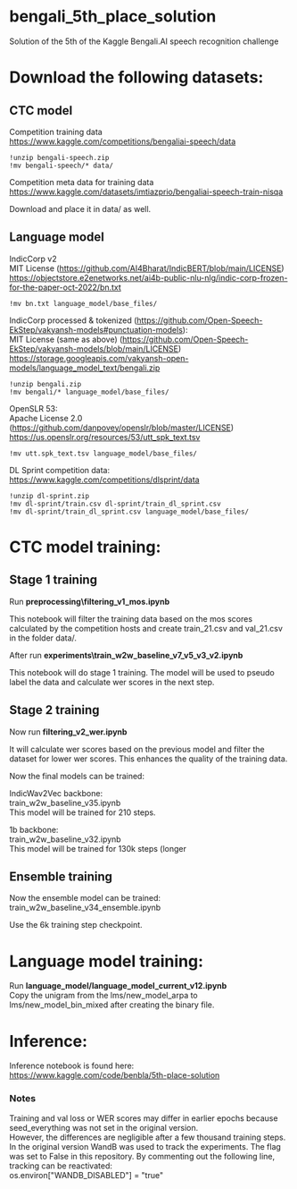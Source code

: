 # bengali_5th_place_solution
Solution of the 5th of the Kaggle Bengali.AI speech recognition challenge

# Download the following datasets:

## CTC model
Competition training data<br>
https://www.kaggle.com/competitions/bengaliai-speech/data

```!unzip bengali-speech.zip```<br>
```!mv bengali-speech/* data/```

Competition meta data for training data<br>
https://www.kaggle.com/datasets/imtiazprio/bengaliai-speech-train-nisqa

Download and place it in data/ as well.

## Language model
IndicCorp v2<br>
MIT License (https://github.com/AI4Bharat/IndicBERT/blob/main/LICENSE)<br>
https://objectstore.e2enetworks.net/ai4b-public-nlu-nlg/indic-corp-frozen-for-the-paper-oct-2022/bn.txt

```!mv bn.txt language_model/base_files/```

IndicCorp processed & tokenized (https://github.com/Open-Speech-EkStep/vakyansh-models#punctuation-models):<br>
MIT License (same as above) (https://github.com/Open-Speech-EkStep/vakyansh-models/blob/main/LICENSE)<br>
https://storage.googleapis.com/vakyansh-open-models/language_model_text/bengali.zip

```!unzip bengali.zip```<br>
```!mv bengali/* language_model/base_files/```

OpenSLR 53:<br>
Apache License 2.0 (https://github.com/danpovey/openslr/blob/master/LICENSE)<br>
https://us.openslr.org/resources/53/utt_spk_text.tsv

```!mv utt.spk_text.tsv language_model/base_files/```

DL Sprint competition data:<br>
https://www.kaggle.com/competitions/dlsprint/data

```!unzip dl-sprint.zip```<br>
```!mv dl-sprint/train.csv dl-sprint/train_dl_sprint.csv```<br>
```!mv dl-sprint/train_dl_sprint.csv language_model/base_files/```

# CTC model training:

## Stage 1 training

Run **preprocessing\filtering_v1_mos.ipynb**

This notebook will filter the training data based on the mos scores calculated by the competition hosts and create train_21.csv and val_21.csv in the folder data/.

After run **experiments\train_w2w_baseline_v7_v5_v3_v2.ipynb**

This notebook will do stage 1 training. The model will be used to pseudo label the data and calculate wer scores in the next step.

## Stage 2 training

Now run **filtering_v2_wer.ipynb**

It will calculate wer scores based on the previous model and filter the dataset for lower wer scores. This enhances the quality of the training data.

Now the final models can be trained:

IndicWav2Vec backbone:<br>
train_w2w_baseline_v35.ipynb<br>
This model will be trained for 210 steps.

1b backbone:<br>
train_w2w_baseline_v32.ipynb<br>
This model will be trained for 130k steps (longer

## Ensemble training

Now the ensemble model can be trained:<br>
train_w2w_baseline_v34_ensemble.ipynb

Use the 6k training step checkpoint.

# Language model training:
Run **language_model/language_model_current_v12.ipynb**<br>
Copy the unigram from the lms/new_model_arpa to lms/new_model_bin_mixed after creating the binary file.

# Inference:
Inference notebook is found here:<br>
https://www.kaggle.com/code/benbla/5th-place-solution

### Notes
Training and val loss or WER scores may differ in earlier epochs because seed_everything was not set in the original version. <br>
However, the differences are negligible after a few thousand training steps.<br>
In the original version WandB was used to track the experiments. The flag was set to False in this repository. By commenting out the following line, tracking can be reactivated:<br>
os.environ["WANDB_DISABLED"] = "true"
